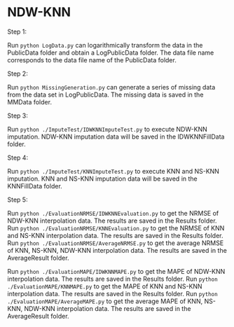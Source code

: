 # NDW-KNN
Step 1:

Run `python LogData.py` can logarithmically transform the data in the PublicData folder and obtain a LogPublicData folder. The data file name corresponds to the data file name of the PublicData folder.

Step 2:

Run `python MissingGeneration.py` can generate a series of missing data from the data set in LogPublicData. The missing data is saved in the MMData folder.

Step 3:

Run `python ./ImputeTest/IDWKNNImputeTest.py` to execute NDW-KNN imputation. NDW-KNN imputation data will be saved in the IDWKNNFillData folder.

Step 4:

Run `python ./ImputeTest/KNNImputeTest.py` to execute KNN and NS-KNN imputation. KNN and NS-KNN imputation data will be saved in the KNNFillData folder.

Step 5:

Run `python ./EvaluationNRMSE/IDWKNNEvaluation.py` to get the NRMSE of NDW-KNN interpolation data. The results are saved in the Results folder.
Run `python ./EvaluationNRMSE/KNNEvaluation.py` to get the NRMSE of KNN and NS-KNN interpolation data. The results are saved in the Results folder.
Run `python ./EvaluationNRMSE/AverageNRMSE.py` to get the average NRMSE of KNN, NS-KNN, NDW-KNN interpolation data. The results are saved in the AverageResult folder.

Run `python ./EvaluationMAPE/IDWKNNMAPE.py` to get the MAPE of NDW-KNN interpolation data. The results are saved in the Results folder.
Run `python ./EvaluationMAPE/KNNMAPE.py` to get the MAPE of KNN and NS-KNN interpolation data. The results are saved in the Results folder.
Run `python ./EvaluationMAPE/AverageMAPE.py` to get the average MAPE of KNN, NS-KNN, NDW-KNN interpolation data. The results are saved in the AverageResult folder.


